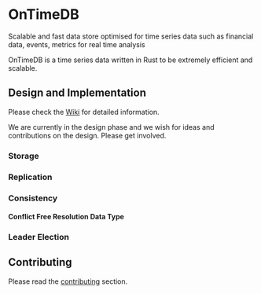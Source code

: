 # OnTimeDB

Scalable and fast data store optimised for time series data such as financial data, events, metrics for real time
analysis

OnTimeDB is a time series data written in Rust to be extremely efficient and scalable.

## Design and Implementation

Please check the [Wiki](https://github.com/perkss/ontimedb/wiki) for detailed information.

We are currently in the design phase and we wish for ideas and contributions on the design. Please get involved.

### Storage

### Replication

### Consistency

#### Conflict Free Resolution Data Type

### Leader Election

## Contributing

Please read the [contributing](CONTRIBUTING.md) section. 
